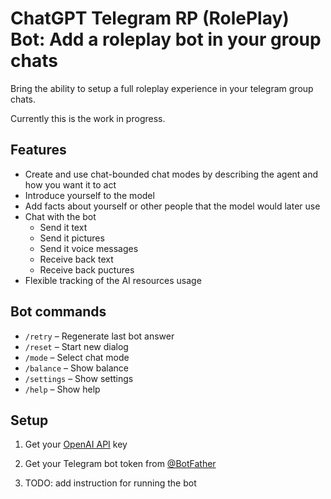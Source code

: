 # **ChatGPT Telegram RP (RolePlay) Bot**: Add a roleplay bot in your group chats

Bring the ability to setup a full roleplay experience in your telegram group chats.

Currently this is the work in progress.

## Features
- Create and use chat-bounded chat modes by describing the agent and how you want it to act
- Introduce yourself to the model
- Add facts about yourself or other people that the model would later use
- Chat with the bot
    - Send it text
    - Send it pictures
    - Send it voice messages
    - Receive back text
    - Receive back puctures
- Flexible tracking of the AI resources usage

## Bot commands
- `/retry` – Regenerate last bot answer
- `/reset` – Start new dialog
- `/mode` – Select chat mode
- `/balance` – Show balance
- `/settings` – Show settings
- `/help` – Show help

## Setup
1. Get your [OpenAI API](https://openai.com/api/) key

2. Get your Telegram bot token from [@BotFather](https://t.me/BotFather)

3. TODO: add instruction for running the bot
